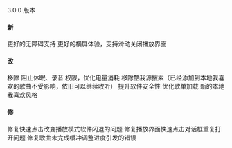3.0.0 版本

#### 新

更好的无障碍支持
更好的横屏体验，支持滑动关闭播放界面

#### 改

移除 阻止休眠、录音 权限，优化电量消耗
移除酷我源搜索（已经添加到本地我喜欢的歌曲不受影响，依旧可以继续收听）
提升软件安全性
优化歌单加载
新的本地我喜欢风格

#### 修

修复快速点击改变播放模式软件闪退的问题
修复播放界面快速点击对话框重复打开问题
修复歌曲未完成缓冲调整进度引发的错误
